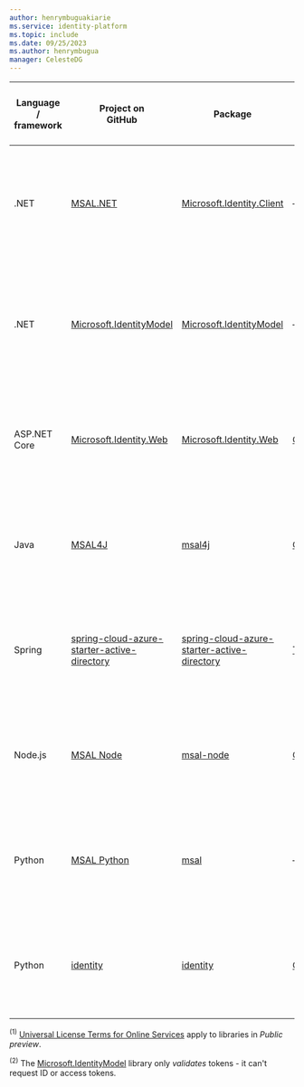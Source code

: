 ```yaml
---
author: henrymbuguakiarie
ms.service: identity-platform
ms.topic: include
ms.date: 09/25/2023
ms.author: henrymbugua
manager: CelesteDG 
---
```

| Language / framework | Project on<br/>GitHub | Package | Getting<br/>started | Sign in users | Access web APIs | Generally available (GA) *or*<br/>Public preview<sup>1</sup> |
|----------------------|-----------------------|---------|---------------------|----------------|-----------------|------------------------------------------------------------|
| .NET | [MSAL.NET](https://github.com/AzureAD/microsoft-authentication-library-for-dotnet) | [Microsoft.Identity.Client](https://www.nuget.org/packages/Microsoft.Identity.Client) | — | ![Library cannot request ID tokens for user sign-in.][n] | ![Library can request access tokens for protected web APIs.][y] | GA |
| .NET | [Microsoft.IdentityModel](https://github.com/AzureAD/azure-activedirectory-identitymodel-extensions-for-dotnet) | [Microsoft.IdentityModel](https://www.nuget.org/packages?q=Microsoft.IdentityModel) | — | ![Library cannot request ID tokens for user sign-in.][n]<sup>2</sup> | ![Library cannot request access tokens for protected web APIs.][n]<sup>2</sup> | GA |
| ASP.NET Core | [Microsoft.Identity.Web](https://github.com/AzureAD/microsoft-identity-web) | [Microsoft.Identity.Web](https://www.nuget.org/packages/Microsoft.Identity.Web) | [Quickstart](../../quickstart-web-app-dotnet-core-sign-in.md) | ![Library can request ID tokens for user sign-in.][y] | ![Library can request access tokens for protected web APIs.][y] | GA |
| Java | [MSAL4J](https://github.com/AzureAD/microsoft-authentication-library-for-java) | [msal4j](https://search.maven.org/artifact/com.microsoft.azure/msal4j) | [Quickstart](../../quickstart-web-app-java-sign-in.md) | ![Library can request ID tokens for user sign-in.][y] | ![Library can request access tokens for protected web APIs.][y] | GA |
| Spring | [spring-cloud-azure-starter-active-directory](https://github.com/Azure/azure-sdk-for-java/tree/spring-cloud-azure-autoconfigure_4.3.0/sdk/spring/spring-cloud-azure-starter-active-directory) | [spring-cloud-azure-starter-active-directory](https://search.maven.org/artifact/com.azure.spring/spring-cloud-azure-starter-active-directory) | [Tutorial](/azure/developer/java/spring-framework/configure-spring-boot-starter-java-app-with-azure-active-directory) | ![Library can request ID tokens for user sign-in.][y] | ![Library can request access tokens for protected web APIs.][y] | GA |
| Node.js | [MSAL Node](https://github.com/AzureAD/microsoft-authentication-library-for-js/tree/dev/lib/msal-node) | [msal-node](https://www.npmjs.com/package/@azure/msal-node) | [Quickstart](../../quickstart-web-app-nodejs-sign-in.md) | ![Library can request ID tokens for user sign-in.][y] | ![Library can request access tokens for protected web APIs.][y] | GA |
| Python | [MSAL Python](https://github.com/AzureAD/microsoft-authentication-library-for-python) | [msal](https://pypi.org/project/msal) | — | ![Library can request ID tokens for user sign-in.][y] | ![Library can request access tokens for protected web APIs.][y] | GA |
| Python | [identity](https://github.com/rayluo/identity) | [identity](https://pypi.org/project/identity/) | [Quickstart](../../quickstart-web-app-python-flask.md) | ![Library can request ID tokens for user sign-in.][y] | ![Library can request access tokens for protected web APIs.][y] | -- |
<!--
| Java | [ScribeJava](https://github.com/scribejava/scribejava) | [ScribeJava 3.2.0](https://github.com/scribejava/scribejava/releases/tag/scribejava-3.2.0) | ![X indicating no.][n] | ![X indicating no.][n] | ![Green check mark.][y] | -- |
| Java | [Gluu oxAuth](https://github.com/GluuFederation/oxAuth) | [oxAuth 3.0.2](https://github.com/GluuFederation/oxAuth/releases/tag/3.0.2) | ![X indicating no.][n] | ![Green check mark.][y] | ![Green check mark.][y] | -- |
| Node.js | [openid-client](https://github.com/panva/node-openid-client/) | [openid-client 2.4.5](https://github.com/panva/node-openid-client/releases/tag/v2.4.5) | ![X indicating no.][n] | ![Green check mark.][y] | ![Green check mark.][y] | -- |
| PHP | [PHP League oauth2-client](https://github.com/thephpleague/oauth2-client) | [oauth2-client 1.4.2](https://github.com/thephpleague/oauth2-client/releases/tag/1.4.2) | ![X indicating no.][n] | ![X indicating no.][n] | ![Green check mark.][y] | -- |
| Ruby | [OmniAuth](https://github.com/omniauth/omniauth) | [omniauth 1.3.1](https://github.com/omniauth/omniauth/releases/tag/v1.3.1)<br/>[omniauth-oauth2 1.4.0](https://github.com/intridea/omniauth-oauth2) | ![X indicating no.][n] | ![X indicating no.][n] | ![Green check mark.][y] | -- |
-->

<sup>(1)</sup> [Universal License Terms for Online Services][preview-tos] apply to libraries in *Public preview*.

<sup>(2)</sup> The [Microsoft.IdentityModel](https://github.com/AzureAD/azure-activedirectory-identitymodel-extensions-for-dotnet) library only *validates* tokens - it can't request ID or access tokens.

<!--Image references-->

[y]: ~/identity-platform/media/common/yes.png
[n]: ~/identity-platform/media/common/no.png

<!--Reference-style links -->

[preview-tos]: https://www.microsoft.com/licensing/terms/product/ForOnlineServices/all
